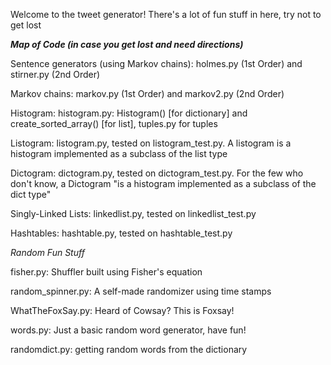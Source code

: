 Welcome to the tweet generator! There's a lot of fun stuff in here, try not to get lost


***Map of Code (in case you get lost and need directions)***


Sentence generators (using Markov chains): holmes.py (1st Order) and stirner.py (2nd Order)


Markov chains: markov.py (1st Order) and markov2.py (2nd Order)

Histogram: histogram.py: Histogram() [for dictionary] and create_sorted_array() [for list], tuples.py for tuples

Listogram: listogram.py, tested on listogram_test.py.  A listogram is a histogram implemented as a subclass of the list type

Dictogram: dictogram.py, tested on dictogram_test.py. For the few who don't know, a Dictogram "is a histogram implemented as a subclass of the dict type"

Singly-Linked Lists: linkedlist.py, tested on linkedlist_test.py

Hashtables: hashtable.py, tested on hashtable_test.py

*Random Fun Stuff*

fisher.py: Shuffler built using Fisher's equation

random_spinner.py: A self-made randomizer using time stamps

WhatTheFoxSay.py: Heard of Cowsay? This is Foxsay!

words.py: Just a basic random word generator, have fun!

randomdict.py: getting random words from the dictionary
